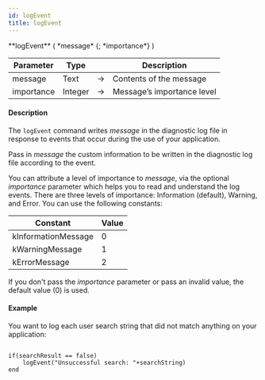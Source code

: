 ```yaml
---
id: logEvent
title: logEvent
---
```


<!--REF #_command_.logEvent.Syntax-->**logEvent** ( *message* {; *importance*} )<!-- END REF-->

<!--REF #_command_.logEvent.Params-->
| Parameter | Type |  | Description |
| --- | --- | --- | --- |
| message | Text | ->  | Contents of the message |
| importance | Integer | ->  | Message’s importance level |<!-- END REF-->



#### Description 

The `logEvent` command <!--REF #_command_.logEvent.Summary-->writes *message* in the diagnostic log file in response to events that occur during the use of your application<!-- END REF-->.

Pass in *message* the custom information to be written in the diagnostic log file according to the event. 

You can attribute a level of importance to *message*, via the optional *importance* parameter which helps you to read and understand the log events. There are three levels of importance: Information (default), Warning, and Error. You can use the following constants:

| Constant             | Value |
| -------------------  | ----- |
| kInformationMessage  | 0     |
| kWarningMessage      | 1     |
| kErrorMessage        | 2     |

If you don't pass the *importance* parameter or pass an invalid value, the default value (0) is used.

#### Example 

You want to log each user search string that did not match anything on your application: 

```qs

if(searchResult == false)
    logEvent("Unsuccessful search: "+searchString)
end
```
